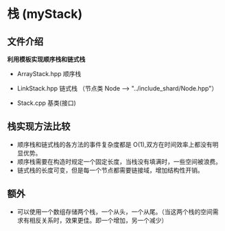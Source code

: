 # 栈 (myStack)

## 文件介绍

**利用模板实现顺序栈和链式栈**

- ArrayStack.hpp 顺序栈
- LinkStack.hpp 链式栈 （节点类 Node --> "../include_shard/Node.hpp"）

- Stack.cpp 基类(接口)

## **栈实现方法比较**

- 顺序栈和链式栈的各方法的事件复杂度都是 O(1),双方在时间效率上都没有明显优势。
- 顺序栈需要在构造时规定一个固定长度，当栈没有填满时，一些空间被浪费。
- 链式栈的长度可变，但是每一个节点都需要链接域，增加结构性开销。

## 额外

- 可以使用一个数组存储两个栈，一个从头，一个从尾。（当这两个栈的空间需求有相反关系时，效果更佳。即一个增加，另一个减少）
